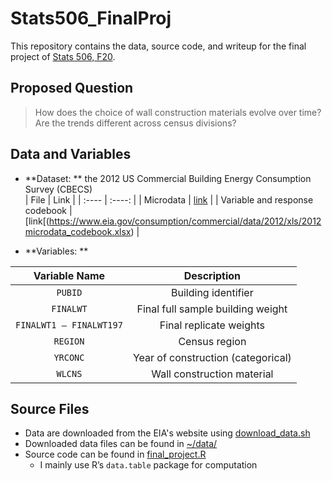 # Stats506_FinalProj

This repository contains the data, source code, and writeup for the final project of [Stats 506, F20](https://github.com/jbhender/Stats506_F20).  

## Proposed Question

> How does the choice of wall construction materials evolve over time? Are the trends different across census divisions?

## Data and Variables

* **Dataset: ** the 2012 US Commercial Building Energy Consumption Survey (CBECS)  
| File | Link |
| :---- | :----: |
| Microdata | [link](https://www.eia.gov/consumption/commercial/data/2012/xls/2012_public_use_data_aug2016.csv) |
| Variable and response codebook | [link[(https://www.eia.gov/consumption/commercial/data/2012/xls/2012microdata_codebook.xlsx) |


* **Variables: **  
  
| Variable Name | Description |
| :----: | :-----: |
| `PUBID` | Building identifier |
| `FINALWT` | Final full sample building weight |
| `FINALWT1 – FINALWT197` | Final replicate weights |
| `REGION` | Census region |
| `YRCONC` | Year of construction (categorical) |
| `WLCNS` | Wall construction material |

## Source Files

*  Data are downloaded from the EIA's website using [download_data.sh](https://github.com/longyyu/Stats506_FinalProj/blob/main/download_data.sh)
*  Downloaded data files can be found in [~/data/](https://github.com/longyyu/Stats506_FinalProj/tree/main/data)
*  Source code can be found in [final_project.R](https://github.com/longyyu/Stats506_FinalProj/blob/main/final_project.R)
    *  I mainly use R’s `data.table` package for computation
